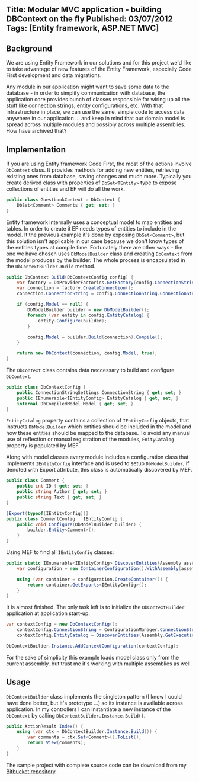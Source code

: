 Title: Modular MVC application - building DBContext on the fly
Published: 03/07/2012
Tags: [Entity framework, ASP.NET MVC]
---

## Background
We are using Entity Framework in our solutions and for this project we'd like to take advantage of new features of the Entity Framework, especially Code First development and data migrations.

Any module in our application might want to save some data to the database - in order to simplify communication with database, the application core provides bunch of classes responsible for wiring up all the stuff like connection strings, entity configurations, etc. With that infrastructure in place, we can use the same, simple code to access data anywhere in our application ... and keep in mind that our domain model is spread across multiple modules and possibly across multiple assemblies. How have archived that?

## Implementation
If you are using Entity framework Code First, the most of the actions involve `DbContext` class. It provides methods for adding new entities, retrieving existing ones from database, saving changes and much more. Typically you create derived class with properties of `DbSet<TEntity>` type to expose collections of entities and EF will do all the work.

```csharp
public class GuestbookContext : DbContext {
    DbSet<Comment> Comments { get; set; }
}
```

Entity framework internally uses a conceptual model to map entities and tables. In order to create it EF needs types of entities to include in the model. It the previous example it's done by exposing `DbSet<Comment>`, but this solution isn't applicable in our case because we don't know types of the entities types at compile time. Fortunately there are other ways - the one we have chosen uses `DbModelBuilder` class and creating `DbContext` from the model produces by the builder. The whole process is encapsulated in the `DbContextBuilder.Build` method.

```csharp
public DbContext Build(DbContextConfig config) {
    var factory = DbProviderFactories.GetFactory(config.ConnectionString.ProviderName);
    var connection = factory.CreateConnection();
    connection.ConnectionString = config.ConnectionString.ConnectionString;

    if (config.Model == null) {
        DbModelBuilder builder = new DbModelBuilder();
        foreach (var entity in config.EntityCatalog) {
            entity.Configure(builder);
        }

        config.Model = builder.Build(connection).Compile();
    }

    return new DbContext(connection, config.Model, true);
}
```

The `DbContext` class contains data neccessary to build and configure `DbContext`.

```csharp
public class DbContextConfig {
    public ConnectionStringSettings ConnectionString { get; set; }
    public IEnumerable<IEntityConfig> EntityCatalog { get; set; }
    internal DbCompiledModel Model { get; set; }
}
```

`EntityCatalog` property contains a collection of `IEntityConfig` objects, that instructs `DbModelBuilder` which entities should be included in the model and how these entities should be mapped to the database. To avoid any manual use of reflection or manual registration of the modules, `EnityCatalog` property is populated by MEF.

Along with model classes every module includes a configuration class that implements `IEntityConfig` interface and is used to setup `DbModelBuilder`, if denoted with Export attribute, this class is automatically discovered by MEF.

```csharp
public class Comment {
    public int ID { get; set; }
    public string Author { get; set; }
    public string Text { get; set; }
}

[Export(typeof(IEntityConfig))]
public class CommentConfig : IEntityConfig {
    public void Configure(DbModelBuilder builder) {
        builder.Entity<Comment>();
    }
}
```

Using MEF to find all `IEntityConfig` classes: 

```csharp
public static IEnumerable<IEntityConfig> DiscoverEntities(Assembly assembly) {
    var configuration = new ContainerConfiguration().WithAssembly(assembly);

    using (var container = configuration.CreateContainer()) {
        return container.GetExports<IEntityConfig>();
    }
}
```

It is almost finished. The only task left is to initialize the `DbContextBuilder` application at application start-up. 

```csharp
var contextConfig = new DbContextConfig();
    contextConfig.ConnectionString = ConfigurationManager.ConnectionStrings["DomainModelDb"];
    contextConfig.EntityCatalog = DiscoverEntities(Assembly.GetExecutingAssembly());

DbContextBuilder.Instance.AddContextConfiguration(contextConfig);
```

For the sake of simplicity this example loads model class only from the current assembly. but trust me it's working with multiple assemblies as well. 

## Usage
`DbContextBuilder` class implements the singleton pattern (I know I could have done better, but it's prototype ...)  so its instance is available across application. In my controllers I can instantiate a new instance of the `DbContext` by calling `DbContextBuilder.Instance.Build()`.

```csharp
public ActionResult Index() {
    using (var ctx = DbContextBuilder.Instance.Build()) {
        var comments = ctx.Set<Comment>().ToList();
        return View(comments);
    }
}
```

The sample project with complete source code can be download from my [Bitbucket repository](https://bitbucket.org/LukasKabrt/kabrt.blog.dbcontextbuilder).